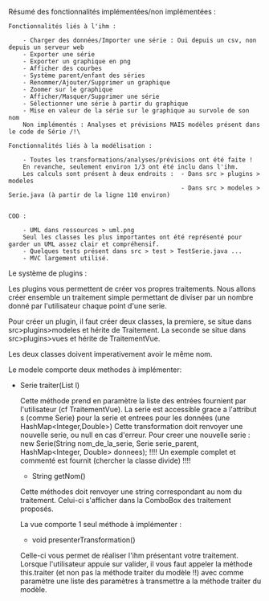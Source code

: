 Résumé des fonctionnalités implémentées/non implémentées :

	Fonctionnalités liés à l'ihm :

		- Charger des données/Importer une série : Oui depuis un csv, non depuis un serveur web
		- Exporter une série
		- Exporter un graphique en png
		- Afficher des courbes
		- Système parent/enfant des séries
		- Renommer/Ajouter/Supprimer un graphique
		- Zoomer sur le graphique
		- Afficher/Masquer/Supprimer une série
		- Sélectionner une série à partir du graphique
		- Mise en valeur de la série sur le graphique au survole de son nom
		Non implémentés : Analyses et prévisions MAIS modèles présent dans le code de Série /!\
	
	Fonctionnalités liés à la modélisation :

		- Toutes les transformations/analyses/prévisions ont été faite !
		En revanche, seulement environ 1/3 ont été inclu dans l'ihm.
		Les calculs sont présent à deux endroits :	- Dans src > plugins > modeles
													- Dans src > modeles > Serie.java (à partir de la ligne 110 environ)


	COO :

		- UML dans ressources > uml.png
		Seul les classes les plus importantes ont été représenté pour garder un UML assez clair et compréhensif.
		- Quelques tests présent dans src > test > TestSerie.java ...
		- MVC largement utilisé.

Le système de plugins :

Les plugins vous permettent de créer vos propres traitements.
Nous allons créer ensemble un traitement simple permettant de diviser par un nombre donné par l'utilisateur chaque point d'une serie.

Pour créer un plugin, il faut créer deux classes, la premiere, se situe dans src>plugins>modeles et hérite de Traitement.
La seconde se situe dans src>plugins>vues et hérite de TraitementVue.

Les deux classes doivent imperativement avoir le même nom.

Le modele comporte deux methodes à implémenter:

- Serie traiter(List<Object> l)

Cette méthode prend en paramètre la liste des entrées fournient par l'utilisateur (cf TraitementVue).
La serie est accessible grace a l'attribut s (comme Serie) pour la serie et entrees pour les données (une HashMap<Integer,Double>)
Cette transformation doit renvoyer une nouvelle serie, ou null en cas d'erreur. Pour creer une nouvelle serie : new Serie(String nom_de_la_serie, Serie serie_parent, HashMap<Integer, Double> donnees);
!!!! Un exemple complet et commenté est fournit (chercher la classe divide) !!!!

- String getNom()

Cette méthodes doit renvoyer une string correspondant au nom du traitement. Celui-ci s'afficher dans la ComboBox des traitement proposés.

La vue comporte 1 seul méthode à implémenter :

- void presenterTransformation()

Celle-ci vous permet de réaliser l'ihm présentant votre traitement. Lorsque l'utilisateur appuie sur valider, il vous faut appeler la méthode this.traiter (et non pas la méthode traiter du modèle !!)
avec comme paramètre une liste des paramètres à transmettre a la méthode traiter du modèle.